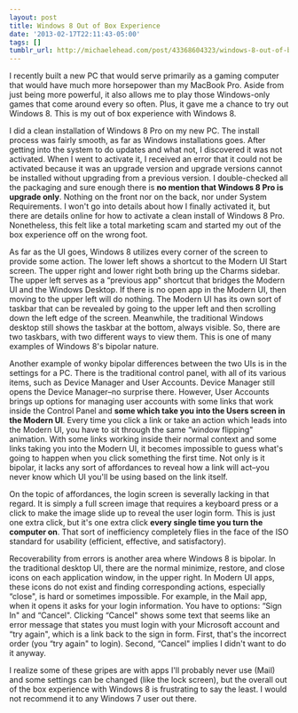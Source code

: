 ```yaml
---
layout: post
title: Windows 8 Out of Box Experience
date: '2013-02-17T22:11:43-05:00'
tags: []
tumblr_url: http://michaelehead.com/post/43368604323/windows-8-out-of-box-experience
---
```

I recently built a new PC that would serve primarily as a gaming computer that would have much more horsepower than my MacBook Pro. Aside from just being more powerful, it also allows me to play those Windows-only games that come around every so often. Plus, it gave me a chance to try out Windows 8. This is my out of box experience with Windows 8. 

I did a clean installation of Windows 8 Pro on my new PC. The install process was fairly smooth, as far as Windows installations goes. After getting into the system to do updates and what not, I discovered it was not activated. When I went to activate it, I received an error that it could not be activated because it was an upgrade version and upgrade versions cannot be installed without upgrading from a previous version. I double-checked all the packaging and sure enough there is __no mention that Windows 8 Pro is upgrade only__. Nothing on the front nor on the back, nor under System Requirements. I won't go into details about how I finally activated it, but there are details online for how to activate a clean install of Windows 8 Pro. Nonetheless, this felt like a total marketing scam and started my out of the box experience off on the wrong foot. 

As far as the UI goes, Windows 8 utilizes every corner of the screen to provide some action. The lower left shows a shortcut to the Modern UI Start screen. The upper right and lower right both bring up the Charms sidebar. The upper left serves as a “previous app" shortcut that bridges the Modern UI and the Windows Desktop. If there is no open app in the Modern UI, then moving to the upper left will do nothing. The Modern UI has its own sort of taskbar that can be revealed by going to the upper left and then scrolling down the left edge of the screen. Meanwhile, the traditional Windows desktop still shows the taskbar at the bottom, always visible. So, there are two taskbars, with two different ways to view them. This is one of many examples of Windows 8's bipolar nature. 

Another example of wonky bipolar differences between the two UIs is in the settings for a PC. There is the traditional control panel, with all of its various items, such as Device Manager and User Accounts. Device Manager still opens the Device Manager–no surprise there. However, User Accounts brings up options for managing user accounts with some links that work inside the Control Panel and __some which take you into the Users screen in the Modern UI__. Every time you click a link or take an action which leads into the Modern UI, you have to sit through the same “window flipping" animation. With some links working inside their normal context and some links taking you into the Modern UI, it becomes impossible to guess what's going to happen when you click something the first time. Not only is it bipolar, it lacks any sort of affordances to reveal how a link will act–you never know which UI you'll be using based on the link itself. 

On the topic of affordances, the login screen is severally lacking in that regard. It is simply a full screen image that requires a keyboard press or a click to make the image slide up to reveal the user login form. This is just one extra click, but it's one extra click __every single time you turn the computer on__. That sort of inefficiency completely flies in the face of the ISO standard for usability (efficient, effective, and satisfactory).

Recoverability from errors is another area where Windows 8 is bipolar. In the traditional desktop UI, there are the normal minimize, restore, and close icons on each application window, in the upper right. In Modern UI apps, these icons do not exist and finding corresponding actions, especially “close", is hard or sometimes impossible. For example, in the Mail app, when it opens it asks for your login information. You have to options: “Sign In" and “Cancel". Clicking “Cancel" shows some text that seems like an error message that states you must login with your Microsoft account and “try again", which is a link back to the sign in form. First, that's the incorrect order (you “try again" to login). Second, “Cancel" implies I didn't want to do it anyway.

I realize some of these gripes are with apps I'll probably never use (Mail) and some settings can be changed (like the lock screen), but the overall out of the box experience with Windows 8 is frustrating to say the least. I would not recommend it to any Windows 7 user out there. 
